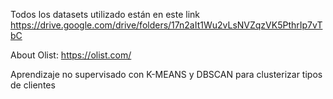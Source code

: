 Todos los datasets utilizado están en este link https://drive.google.com/drive/folders/17n2aIt1Wu2vLsNVZqzVK5PthrIp7vTbC

About Olist: https://olist.com/

Aprendizaje no supervisado con K-MEANS y DBSCAN para clusterizar tipos de clientes
